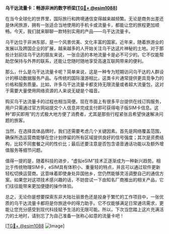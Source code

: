 **乌干达流量卡：畅游非洲的数字桥梁[[TG💪+ @esim1088](https://t.me/s/esim1088)]**

在当今全球化的世界里，国际旅行和跨境通信变得越来越频繁。无论是商务出差还是休闲旅游，拥有一张适合当地使用的手机卡或流量卡，都能让您的旅程更加顺畅。今天，我们就来聊聊一款特别实用的产品——乌干达流量卡。

乌干达位于非洲东部，是一个风景优美、文化丰富的国家。近年来，随着旅游业的发展以及跨国企业的扩展，越来越多的人开始关注乌干达这片神秘的土地。对于那些计划前往乌干达的朋友来说，一张合适的本地流量卡是必不可少的。它不仅能帮助您保持与外界的联系，还能让您随时随地享受高速互联网带来的便利。

那么，什么是乌干达流量卡呢？简单来说，这是一种专为短期访问乌干达的人群设计的移动数据服务产品。与传统的国际漫游相比，这类卡片通常提供更具竞争力的价格和服务质量。比如，许多乌干达流量卡都支持无限流量或者超大流量包，这对于需要大量使用网络资源的人来说无疑是个福音。

购买乌干达流量卡的过程也相当简便。现在市面上有很多平台提供在线订购服务，用户只需通过官方网站提交个人信息并完成支付即可获得电子版SIM卡信息。这种“即买即用”的方式极大地方便了消费者，尤其是那些行程紧张且希望快速解决问题的旅客。

当然，在选择具体品牌时，我们还需要考虑几个关键因素。首先是网络覆盖范围，确保所选运营商能够在您计划停留的所有区域提供良好的信号强度；其次是资费结构，比较不同套餐之间的性价比；最后还要注意是否包含语音通话功能以及额外增值服务等细节问题。

值得一提的是，随着科技的进步，“虚拟eSIM”技术正逐渐成为一种新兴趋势。相比于传统物理SIM卡，eSIM具有体积小、重量轻的特点，并且可以通过软件更新轻松切换运营商。这意味着即使身处异国他乡，您仍然能够灵活调整自己的通信方案。如果您对这项技术感兴趣的话，不妨尝试一下由知名厂商推出的相关产品，它们往往能带来更加便捷的操作体验。

总之，无论你是想要探索东非大陆壮丽景色还是投身于繁忙的工作项目中，一张优质的乌干达流量卡都将是你旅途中的得力助手。它不仅能够满足日常通讯需求，更能让您充分感受到现代科技赋予生活的无限可能。所以，下次当您踏上这片充满活力的土地时，请别忘了为自己准备一张称心如意的流量卡吧！

[[TG💪+ @esim1088](https://t.me/s/esim1088) ![Image](https://i.postimg.cc/4NQfJmqS/Snipaste-2025-05-13-00-14-12.png)]